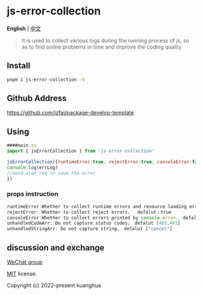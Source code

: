# js-error-collection

**English** | [中文](https://github.com/jzfai/package-develop-template/blob/master/packages/js-error-collection/README-zh_CN.md)



> It is used to collect various logs during the running process of js, so as to find online problems in time and improve the coding quality



## Install

```bash
pnpm i js-error-collection -S
```

## Github Address

https://github.com/jzfai/package-develop-template

## Using

```javascript
####main.ts
import { jsErrorCollection } from 'js-error-collection'

jsErrorCollection({runtimeError:true, rejectError:true, consoleError:false}, (errLog) => {
console.log(errLog)
//send ajax req to save the error
})

```
### props instruction

```javascript
runtimeError:Whether to collect runtime errors and resource loading errors，defalut：true
rejectError: Whether to collect reject errors，  defalut：true
consoleError:Whether to collect errors printed by console.error， defalut：false
unhandledCodeArr: Do not capture status codes， defalut [403,401]
unhandledStringArr: Do not capture string， defalut ["cancel"] 
```

## discussion and exchange
[WeChat group](http://8.135.1.141/file/images/wx-groud.png)

[MIT](https://github.com/jzfai/micro-frontend-template/blob/master/LICENSE) license.

Copyright (c) 2022-present  kuanghua



